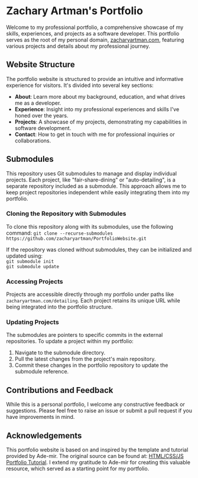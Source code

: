 
# Zachary Artman's Portfolio

Welcome to my professional portfolio, a comprehensive showcase of my skills, experiences, and projects as a software developer. This portfolio serves as the root of my personal domain, [zacharyartman.com](https://zacharyartman.com), featuring various projects and details about my professional journey.

## Website Structure

The portfolio website is structured to provide an intuitive and informative experience for visitors. It's divided into several key sections:

- **About**: Learn more about my background, education, and what drives me as a developer.
- **Experience**: Insight into my professional experiences and skills I've honed over the years.
- **Projects**: A showcase of my projects, demonstrating my capabilities in software development.
- **Contact**: How to get in touch with me for professional inquiries or collaborations.

## Submodules

This repository uses Git submodules to manage and display individual projects. Each project, like "fair-share-dining" or "auto-detailing", is a separate repository included as a submodule. This approach allows me to keep project repositories independent while easily integrating them into my portfolio.

### Cloning the Repository with Submodules

To clone this repository along with its submodules, use the following command:
`git clone --recurse-submodules https://github.com/zacharyartman/PortfolioWebsite.git`

If the repository was cloned without submodules, they can be initialized and updated using:<br>
`git submodule init`<br>
`git submodule update`

### Accessing Projects

Projects are accessible directly through my portfolio under paths like `zacharyartman.com/detailing`. Each project retains its unique URL while being integrated into the portfolio structure.

### Updating Projects

The submodules are pointers to specific commits in the external repositories. To update a project within my portfolio:

1. Navigate to the submodule directory.
2. Pull the latest changes from the project's main repository.
3. Commit these changes in the portfolio repository to update the submodule reference.

## Contributions and Feedback

While this is a personal portfolio, I welcome any constructive feedback or suggestions. Please feel free to raise an issue or submit a pull request if you have improvements in mind.

## Acknowledgements

This portfolio website is based on and inspired by the template and tutorial provided by Ade-mir. The original source can be found at: [HTML/CSS/JS Portfolio Tutorial](https://github.com/Ade-mir/html-css-js-portfolio-tutorial-2). I extend my gratitude to Ade-mir for creating this valuable resource, which served as a starting point for my portfolio.

